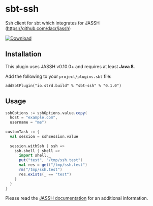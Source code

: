 sbt-ssh
============================================
Ssh client for sbt which integrates for JASSH (https://github.com/dacr/jassh)

[ ![Download](https://api.bintray.com/packages/strdio/sbt-plugins/sbt-ssh/images/download.svg) ](https://bintray.com/strdio/sbt-plugins/sbt-ssh/_latestVersion)

## Installation ##
This plugin uses JASSH v0.10.0+ and requires at least **Java 8**.

Add the following to your `project/plugins.sbt` file:

    addSbtPlugin("io.strd.build" % "sbt-ssh" % "0.1.0")

## Usage ##
```scala
sshOptions := sshOptions.value.copy(
  host = "example.com",
  username = "me")
  
customTask := {
  val session = sshSession.value
  
  session.withSsh { ssh =>
    ssh.shell { shell =>
      import shell._
      put("test", "/tmp/ssh.test")
      val res = get("/tmp/ssh.test")
      rm("/tmp/ssh.test")
      res.exists(_ == "test")
    }
  }
}
```
Please read the [JASSH documentation](https://github.com/dacr/jassh) for an additional information. 
